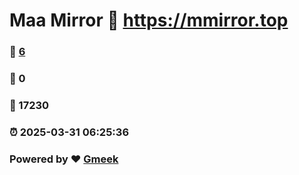 # Maa Mirror :link: https://mmirror.top 
### :page_facing_up: [6](https://mmirror.top/tag.html) 
### :speech_balloon: 0 
### :hibiscus: 17230 
### :alarm_clock: 2025-03-31 06:25:36 
### Powered by :heart: [Gmeek](https://github.com/Meekdai/Gmeek)
